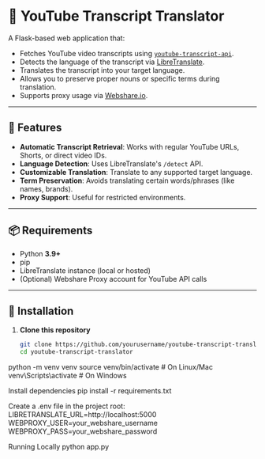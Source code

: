 # 🎥 YouTube Transcript Translator

A Flask-based web application that:
- Fetches YouTube video transcripts using [`youtube-transcript-api`](https://pypi.org/project/youtube-transcript-api/).
- Detects the language of the transcript via [LibreTranslate](https://libretranslate.com/).
- Translates the transcript into your target language.
- Allows you to preserve proper nouns or specific terms during translation.
- Supports proxy usage via [Webshare.io](https://proxy.webshare.io/).

---

## 🚀 Features
- **Automatic Transcript Retrieval**: Works with regular YouTube URLs, Shorts, or direct video IDs.
- **Language Detection**: Uses LibreTranslate's `/detect` API.
- **Customizable Translation**: Translate to any supported target language.
- **Term Preservation**: Avoids translating certain words/phrases (like names, brands).
- **Proxy Support**: Useful for restricted environments.

---

## 📦 Requirements

- Python **3.9+**
- pip
- LibreTranslate instance (local or hosted)
- (Optional) Webshare Proxy account for YouTube API calls

---

## 🔧 Installation

1. **Clone this repository**
   ```bash
   git clone https://github.com/yourusername/youtube-transcript-translator.git
   cd youtube-transcript-translator

python -m venv venv
source venv/bin/activate    # On Linux/Mac
venv\Scripts\activate       # On Windows

Install dependencies
pip install -r requirements.txt

Create a .env file in the project root:
LIBRETRANSLATE_URL=http://localhost:5000
WEBPROXY_USER=your_webshare_username
WEBPROXY_PASS=your_webshare_password


Running Locally
python app.py